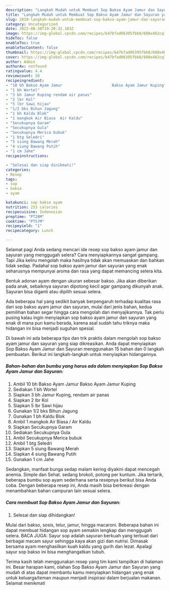 ```yaml
---
description: "Langkah Mudah untuk Membuat Sop Bakso Ayam Jamur dan Sayuran yang Enak Banget"
title: "Langkah Mudah untuk Membuat Sop Bakso Ayam Jamur dan Sayuran yang Enak Banget"
slug: 2010-langkah-mudah-untuk-membuat-sop-bakso-ayam-jamur-dan-sayuran-yang-enak-banget
category: Uncategorized
date: 2022-08-30T19:20:32.103Z
image: https://img-global.cpcdn.com/recipes/b47bfad06395fbb8/680x482cq70/sop-bakso-ayam-jamur-dan-sayuran-foto-resep-utama.jpg
hideToc: false
enableToc: true
enableTocContent: false
thumbnail: https://img-global.cpcdn.com/recipes/b47bfad06395fbb8/680x482cq70/sop-bakso-ayam-jamur-dan-sayuran-foto-resep-utama.jpg
cover: https://img-global.cpcdn.com/recipes/b47bfad06395fbb8/680x482cq70/sop-bakso-ayam-jamur-dan-sayuran-foto-resep-utama.jpg
author: Admin
authorAv: notfound
ratingvalue: 4.4
reviewcount: 20
recipeingredient:
- "10 bh Bakso Ayam Jamur                      Bakso Ayam Jamur Kuping"
- "1 bh Wortel"
- "3 bh Jamur Kuping rendam air panas"
- "2 lbr Kol"
- "5 lbr Sawi hijau"
- "1/2 bks Bihun Jagung"
- "1 bh Kaldu Blok"
- "1 mangkok Air Biasa  Air Kaldu"
- "Secukupnya Garam"
- "Secukupnya Gula"
- "Secukupnya Merica bubuk"
- "1 btg Seledri"
- "5 siung Bawang Merah"
- "4 siung Bawang Putih"
- "1 cm Jahe"
recipeinstructions:

- "Selesai dan siap dinikmati!"
categories:
- Resep
tags:
- sop
- bakso
- ayam

katakunci: sop bakso ayam 
nutrition: 253 calories
recipecuisine: Indonesian
preptime: "PT28M"
cooktime: "PT57M"
recipeyield: "1"
recipecategory: Lunch

---
```



Selamat pagi Anda sedang mencari ide resep sop bakso ayam jamur dan sayuran yang menggugah selera? Cara menyiapkannya sangat gampang. Tapi Jika keliru mengolah maka hasilnya tidak akan memuaskan dan bahkan tidak sedap. Padahal sop bakso ayam jamur dan sayuran yang enak seharusnya mempunyai aroma dan rasa yang dapat memancing selera kita.


Bentuk adonan ayam dengan ukuran sebesar bakso. Jika akan diberikan pada anak, sebaiknya sayuran dipotong kecil agar gampang dikunyah anak. Sayuran bisa diganti atau dipilih sesuai selera.

Ada beberapa hal yang sedikit banyak berpengaruh terhadap kualitas rasa dari sop bakso ayam jamur dan sayuran, mulai dari jenis bahan, kedua pemilihan bahan segar hingga cara mengolah dan menyajikannya. Tak perlu pusing kalau ingin menyiapkan sop bakso ayam jamur dan sayuran yang enak di mana pun kamu berada, karena asal sudah tahu triknya maka hidangan ini bisa menjadi suguhan spesial.


Di bawah ini ada beberapa tips dan trik praktis dalam mengolah sop bakso ayam jamur dan sayuran yang siap dikreasikan. Anda dapat menyiapkan Sop Bakso Ayam Jamur dan Sayuran menggunakan 15 bahan dan 0 langkah pembuatan. Berikut ini langkah-langkah untuk menyiapkan hidangannya.

<!--inarticleads1-->

##### Bahan-bahan dan bumbu yang harus ada dalam menyiapkan Sop Bakso Ayam Jamur dan Sayuran:

1. Ambil 10 bh Bakso Ayam Jamur                      Bakso Ayam Jamur Kuping
1. Sediakan 1 bh Wortel
1. Siapkan 3 bh Jamur Kuping, rendam air panas
1. Siapkan 2 lbr Kol
1. Siapkan 5 lbr Sawi hijau
1. Gunakan 1/2 bks Bihun Jagung
1. Gunakan 1 bh Kaldu Blok
1. Ambil 1 mangkok Air Biasa / Air Kaldu
1. Siapkan Secukupnya Garam
1. Sediakan Secukupnya Gula
1. Ambil Secukupnya Merica bubuk
1. Ambil 1 btg Seledri
1. Siapkan 5 siung Bawang Merah
1. Siapkan 4 siung Bawang Putih
1. Gunakan 1 cm Jahe


Sedangkan, manfaat bunga sedap malam kering diyakini dapat mencegah anemia. Simple dan Sehat. sedang brokoli, potong per kuntum. Jika tertarik, beberapa bumbu sop ayam sederhana serta resepnya berikut bisa Anda coba. Dengan beberapa resep ini, Anda masih bisa berkreasi dengan menambahkan bahan campuran lain sesuai selera. 

<!--inarticleads2-->

##### Cara membuat Sop Bakso Ayam Jamur dan Sayuran:


1. Selesai dan siap dihidangkan!

Mulai dari bakso, sosis, telur, jamur, hingga macaroni. Beberapa bahan ini dapat membuat hidangan sop ayam semakin lengkap dan menggugah selera. BACA JUGA: Sayur sop adalah sayuran berkuah yang terbuat dari berbagai macam sayur sehingga kaya akan gizi dan nutrisi. Dimasak bersama ayam menghasilkan kuah kaldu yang gurih dan lezat. Apalagi sayur sop bakso ini bisa menghangatkan tubuh. 

Terima kasih telah menggunakan resep yang tim kami tampilkan di halaman ini. Besar harapan kami, olahan Sop Bakso Ayam Jamur dan Sayuran yang mudah di atas dapat membantu kamu menyiapkan hidangan yang enak untuk keluarga/teman maupun menjadi inspirasi dalam berjualan makanan. Selamat menikmati
